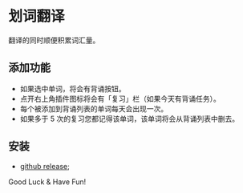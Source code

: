 # 划词翻译

翻译的同时顺便积累词汇量。

## 添加功能

- 如果选中单词，将会有背诵按钮。
- 点开右上角插件图标将会有「复习」栏（如果今天有背诵任务）。
- 每个被添加到背诵列表的单词每天会出现一次。
- 如果多于 5 次的复习您都记得该单词，该单词将会从背诵列表中删去。

## 安装

- [github release](./releases);

Good Luck & Have Fun!
